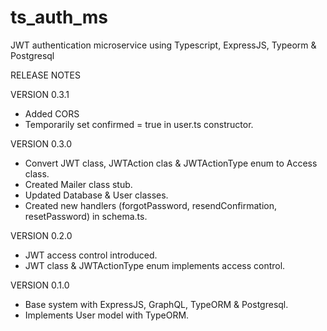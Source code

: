 # ts_auth_ms
JWT authentication microservice using Typescript, ExpressJS, Typeorm &amp; Postgresql

RELEASE NOTES

VERSION 0.3.1
- Added CORS
- Temporarily set confirmed = true in user.ts constructor.

VERSION 0.3.0
- Convert JWT class, JWTAction clas & JWTActionType enum to Access class.
- Created Mailer class stub.
- Updated Database & User classes.
- Created new handlers (forgotPassword, resendConfirmation, resetPassword) in schema.ts.

VERSION 0.2.0
- JWT access control introduced.
- JWT class & JWTActionType enum implements access control.

VERSION 0.1.0
- Base system with ExpressJS, GraphQL, TypeORM & Postgresql.
- Implements User model with TypeORM.